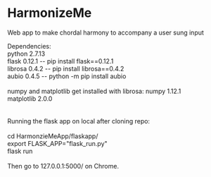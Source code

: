 # HarmonizeMe
Web app to make chordal harmony to accompany a user sung input

Dependencies:<br />
python 2.7.13<br />
flask 0.12.1 -- pip install flask==0.12.1<br />
librosa 0.4.2 -- pip install librosa==0.4.2<br />
aubio 0.4.5 -- python -m pip install aubio<br />
<br />
numpy and matplotlib get installed with librosa:
numpy 1.12.1<br />
matplotlib 2.0.0<br />
<br /><br />
Running the flask app on local after cloning repo:<br />
<br />
cd HarmonzieMeApp/flaskapp/<br />
export FLASK_APP="flask_run.py"<br />
flask run<br />
<br />
Then go to 127.0.0.1:5000/ on Chrome.<br />
